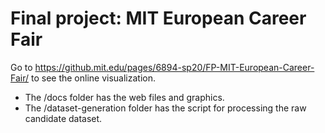 # Final project: MIT European Career Fair

Go to https://github.mit.edu/pages/6894-sp20/FP-MIT-European-Career-Fair/ to see the online visualization.

- The /docs folder has the web files and graphics.
- The /dataset-generation folder has the script for processing the raw candidate dataset.